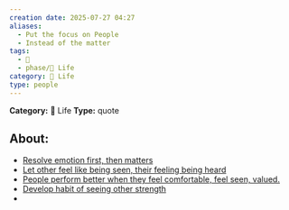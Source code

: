 ```yaml
---
creation date: 2025-07-27 04:27
aliases:
  - Put the focus on People
  - Instead of the matter
tags:
  - 💬
  - phase/📜 Life
category: 📜 Life
type: people
---
```

**Category:** 📜 Life
**Type:** quote

## About:
- <u>Resolve emotion first, then matters</u>
- <u>Let other feel like being seen, their feeling being heard</u>
- <u>People perform better when they feel comfortable, feel seen, valued.</u>
- <u>Develop habit of seeing other strength</u>
- 

